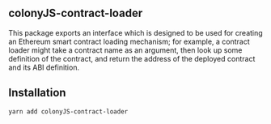 ## colonyJS-contract-loader

This package exports an interface which is designed to be used for creating
an Ethereum smart contract loading mechanism; for example, a contract
loader might take a contract name as an argument, then look up some
definition of the contract, and return the address of the deployed contract
and its ABI definition.

## Installation

```
yarn add colonyJS-contract-loader
```
